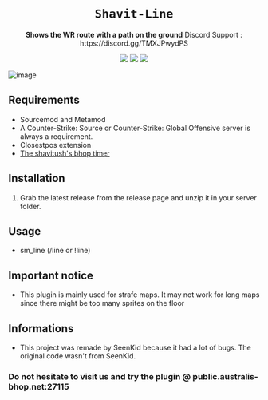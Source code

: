 <div align="center">
  <h1><code>Shavit-Line</code></h1>
  <p>
    <strong>Shows the WR route with a path on the ground</strong>
    Discord Support : https://discord.gg/TMXJPwydPS
  </p>
  <p style="margin-bottom: 0.5ex;">
    <img
        src="https://img.shields.io/github/downloads/SeenKid/shavit-line/total"
    />
    <img
        src="https://img.shields.io/github/repo-size/SeenKid/shavit-line"
    />
        <a href="https://visitorbadge.io/status?path=https%3A%2F%2Fgithub.com%2FSeenKid%2Fshavit-line"><img src="https://api.visitorbadge.io/api/visitors?path=https%3A%2F%2Fgithub.com%2FSeenKid%2Fshavit-line&label=Views&labelColor=%23ff8a65&countColor=%23f47373" /></a>
  </p>
</div>

![image](https://github.com/SeenKid/shavit-line/assets/30565751/b9f07277-c8f6-42fd-8d07-762b7d230efe)

## Requirements ##
- Sourcemod and Metamod
- A Counter-Strike: Source or Counter-Strike: Global Offensive server is always a requirement.
- Closestpos extension
- [The shavitush's bhop timer](https://github.com/shavitush/bhoptimer) 


## Installation ##
1. Grab the latest release from the release page and unzip it in your server folder.

## Usage ##
- sm_line (/line or !line)

## Important notice ## 
- This plugin is mainly used for strafe maps. It may not work for long maps since there might be too many sprites on the floor
## Informations ##
- This project was remade by SeenKid because it had a lot of bugs. The original code wasn't from SeenKid.

### Do not hesitate to visit us and try the plugin @ public.australis-bhop.net:27115
